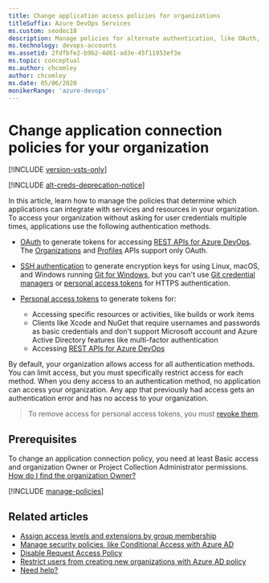 ```yaml
---
title: Change application access policies for organizations
titleSuffix: Azure DevOps Services
ms.custom: seodec18
description: Manage policies for alternate authentication, like OAuth, SSH, and personal access tokens (PATs) so you don't have to enter user credentials multiple times.
ms.technology: devops-accounts
ms.assetid: 2fdfbfe2-b9b2-4d61-ad3e-45f11953ef3e
ms.topic: conceptual
ms.author: chcomley
author: chcomley
ms.date: 05/06/2020
monikerRange: 'azure-devops'
---
```


# Change application connection policies for your organization

[!INCLUDE [version-vsts-only](../../includes/version-vsts-only.md)]

[!INCLUDE [alt-creds-deprecation-notice](../../includes/alt-creds-deprecation-notice.md)]

In this article, learn how to manage the policies that determine which applications can integrate with services and resources in your organization. To access your organization without asking for user credentials multiple times, applications use the following authentication methods.

* [OAuth](../../integrate/get-started/authentication/oauth.md) to generate tokens for accessing [REST APIs for Azure DevOps](../../integrate/get-started/rest/basics.md). The [Organizations](/rest/api/azure/devops/account) and [Profiles](/rest/api/azure/devops/profile/) APIs support only OAuth.

* [SSH authentication](../../repos/git/use-ssh-keys-to-authenticate.md) to generate encryption keys for using Linux, macOS, and Windows running [Git for Windows](https://www.git-scm.com/download/win), but you can't use [Git credential managers](../../repos/git/set-up-credential-managers.md) or [personal access tokens](use-personal-access-tokens-to-authenticate.md) for HTTPS authentication.

* [Personal access tokens](use-personal-access-tokens-to-authenticate.md) to generate tokens for:

  * Accessing specific resources or activities, like builds or work items
  * Clients like Xcode and NuGet that require usernames and passwords as basic credentials and don't support Microsoft account and Azure Active Directory features like multi-factor authentication
  * Accessing [REST APIs for Azure DevOps](../../integrate/get-started/rest/basics.md)

By default, your organization allows access for all authentication methods.
You can limit access, but you must specifically restrict access for each method.
When you deny access to an authentication method, no application can access your organization. Any app that previously had access gets an authentication error and has no access to your organization.

> To remove access for personal access tokens,
> you must [revoke them](use-personal-access-tokens-to-authenticate.md).

## Prerequisites

To change an application connection policy, you need at least Basic access and organization Owner or Project Collection Administrator permissions.
[How do I find the organization Owner?](../security/lookup-organization-owner-admin.md)

[!INCLUDE [manage-policies](../../includes/manage-policies.md)]

## Related articles

* [Assign access levels and extensions by group membership](assign-access-levels-and-extensions-by-group-membership.md)
* [Manage security policies, like Conditional Access with Azure AD](manage-conditional-access.md)
* [Disable Request Access Policy](disable-request-access-policy.md)
* [Restrict users from creating new organizations with Azure AD policy](azure-ad-tenant-policy-restrict-org-creation.md)
* [Need help?](faq-configure-customize-organization.md#get-support)
